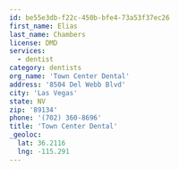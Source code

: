 ```yaml
---
id: be55e3db-f22c-450b-bfe4-73a53f37ec26
first_name: Elias
last_name: Chambers
license: DMD
services:
  - dentist
category: dentists
org_name: 'Town Center Dental'
address: '8504 Del Webb Blvd'
city: 'Las Vegas'
state: NV
zip: '89134'
phone: '(702) 360-8696'
title: 'Town Center Dental'
_geoloc:
  lat: 36.2116
  lng: -115.291
---
```

